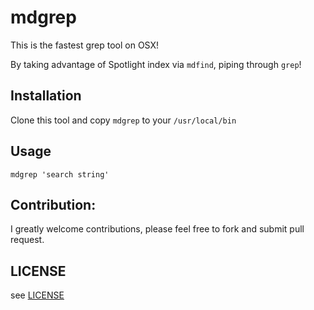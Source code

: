 # mdgrep

This is the fastest grep tool on OSX!

By taking advantage of Spotlight index via `mdfind`, piping through `grep`!

## Installation

Clone this tool and copy `mdgrep` to your `/usr/local/bin`

## Usage

```
mdgrep 'search string'
```

## Contribution:

I greatly welcome contributions, please feel free to fork and submit pull request.

## LICENSE

see [LICENSE](LICENSE)
